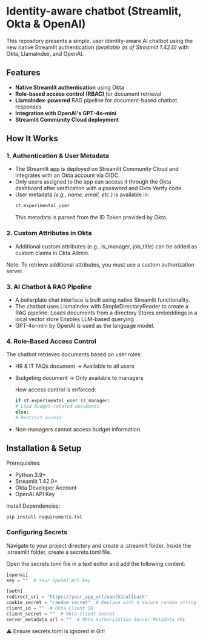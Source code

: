 # Identity-aware chatbot (Streamlit, Okta & OpenAI)

This repository presents a simple, user identity-aware AI chatbot using the new native Streamlit authentication
_(available as of Streamlit 1.42.0)_ with Okta, LlamaIndex, and OpenAI.

## Features  
- **Native Streamlit authentication** using Okta  
- **Role-based access control (RBAC)** for document retrieval  
- **LlamaIndex-powered** RAG pipeline for document-based chatbot responses  
- **Integration with OpenAI's GPT-4o-mini**  
- **Streamlit Community Cloud deployment**

## How It Works  

### 1. Authentication & User Metadata  
- The Streamlit app is deployed on Streamlit Community Cloud and integrates with an Okta account via OIDC.  
- Only users assigned to the app can access it through the Okta dashboard after verification with a password and Okta Verify code.  
- User metadata _(e.g., name, email, etc.)_ is available in:  
  ```python
  st.experimental_user
  ```
  This metadata is parsed from the ID Token provided by Okta.

### 2. Custom Attributes in Okta
- Additional custom attributes (e.g., is_manager, job_title) can be added as custom claims in Okta Admin.

Note: To retrieve additional attributes, you must use a custom authorization server.

### 3. AI Chatbot & RAG Pipeline
- A boilerplate chat interface is built using native Streamlit functionality.
- The chatbot uses LlamaIndex with SimpleDirectoryReader to create a RAG pipeline:
  Loads documents from a directory
  Stores embeddings in a local vector store
  Enables LLM-based querying
- GPT-4o-mini by OpenAI is used as the language model.

### 4. Role-Based Access Control
The chatbot retrieves documents based on user roles:

- HR & IT FAQs document → Available to all users
- Budgeting document → Only available to managers

  How access control is enforced:
    ```python
  if st.experimental_user.is_manager:
    # Load budget-related documents
  else:
    # Restrict access
  ```
- Non-managers cannot access budget information.

## Installation & Setup
Prerequisites: 
- Python 3.9+
- Streamlit 1.42.0+
- Okta Developer Account
- OpenAI API Key

Install Dependencies:
```python
pip install requirements.txt
```

### Configuring Secrets
Navigate to your project directory and create a .streamlit folder. Inside the .streamlit folder, create a secrets.toml file.

Open the secrets.toml file in a text editor and add the following content:
```python
[openai]
key = ""  # Your OpenAI API key

[auth]
redirect_uri = "https://your_app_url/oauth2callback"
cookie_secret = "random secret"  # Replace with a secure random string
client_id = ""  # Okta Client ID
client_secret = ""  # Okta Client Secret
server_metadata_url = ""  # Okta Authorization Server Metadata URL
```

⚠️ Ensure secrets.toml is ignored in Git!
